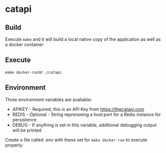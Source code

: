 # catapi

## Build

Execute `make` and it will build a local native copy of the application as well as a docker container

## Execute

`make docker-run`or `./catapi`

## Environment

Three environment variables are avaliable:
 - APIKEY - Required, this is an API Key from https://thecatapi.com
 - REDIS - Optional - String reprenseing a host:port for a Redis instance for persistence
 - DEBUG - If anything is set in this variable, additional debugging output will be printed

 Create a file called .env with these set for `make docker-run` to execute properly